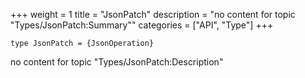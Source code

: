 +++
weight = 1
title = "JsonPatch"
description = "no content for topic \"Types/JsonPatch:Summary\""
categories = ["API", "Type"]
+++

`type JsonPatch = {JsonOperation}`

no content for topic "Types/JsonPatch:Description"